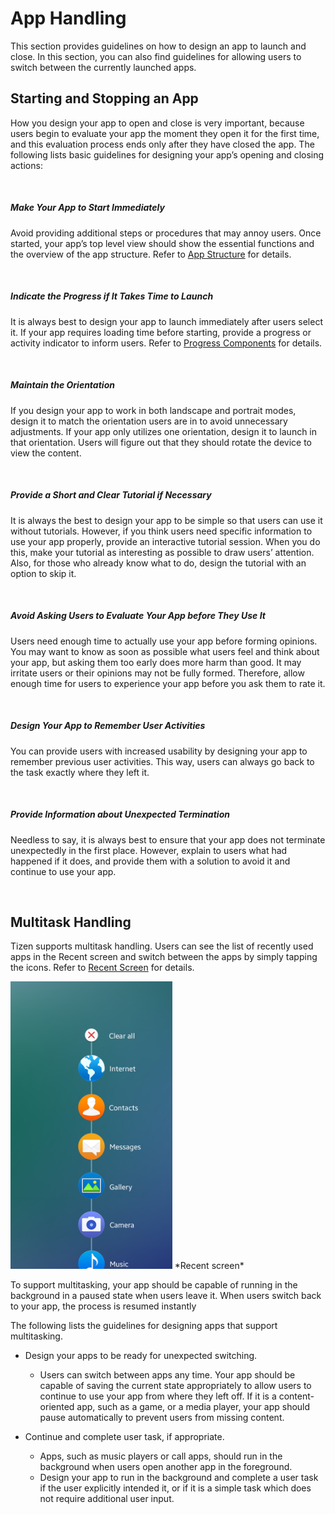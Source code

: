 # App Handling



This section provides guidelines on how to design an app to launch and close. In this section, you can also find guidelines for allowing users to switch between the currently launched apps.

<a name="starting-and-stopping-an-app"></a>
## Starting and Stopping an App

How you design your app to open and close is very important, because users begin to evaluate your app the moment they open it for the first time, and this evaluation process ends only after they have closed the app. The following lists basic guidelines for designing your app’s opening and closing actions:

 

##### Make Your App to Start Immediately

Avoid providing additional steps or procedures that may annoy users. Once started, your app’s top level view should show the essential functions and the overview of the app structure. Refer to [App Structure](app-structure.md) for details.

 

##### Indicate the Progress if It Takes Time to Launch

It is always best to design your app to launch immediately after users select it. If your app requires loading time before starting, provide a progress or activity indicator to inform users. Refer to [Progress Components](../ui-components/presentation-views.md#progress_) for details.

 

##### Maintain the Orientation

If you design your app to work in both landscape and portrait modes, design it to match the orientation users are in to avoid unnecessary adjustments. If your app only utilizes one orientation, design it to launch in that orientation. Users will figure out that they should rotate the device to view the content.

 

##### Provide a Short and Clear Tutorial if Necessary

It is always the best to design your app to be simple so that users can use it without tutorials. However, if you think users need specific information to use your app properly, provide an interactive tutorial session. When you do this, make your tutorial as interesting as possible to draw users’ attention. Also, for those who already know what to do, design the tutorial with an option to skip it.

 

##### Avoid Asking Users to Evaluate Your App before They Use It

Users need enough time to actually use your app before forming opinions. You may want to know as soon as possible what users feel and think about your app, but asking them too early does more harm than good. It may irritate users or their opinions may not be fully formed. Therefore, allow enough time for users to experience your app before you ask them to rate it.

 

##### Design Your App to Remember User Activities

You can provide users with increased usability by designing your app to remember previous user activities. This way, users can always go back to the task exactly where they left it.

 

##### Provide Information about Unexpected Termination

Needless to say, it is always best to ensure that your app does not terminate unexpectedly in the first place. However, explain to users what had happened if it does, and provide them with a solution to avoid it and continue to use your app.

 
<a name="multitask-handling"></a>
## Multitask Handling

Tizen supports multitask handling. Users can see the list of recently used apps in the Recent screen and switch between the apps by simply tapping the icons. Refer to [Recent Screen](../ux-overview/home-structure.md#recent) for details.

<img alt="Recent screen" src="media/4.2.2.png" style="height:460px;" />  
*Recent screen*


To support multitasking, your app should be capable of running in the background in a paused state when users leave it. When users switch back to your app, the process is resumed instantly

The following lists the guidelines for designing apps that support multitasking.

- Design your apps to be ready for unexpected switching.
  *   Users can switch between apps any time. Your app should be capable of saving the current state appropriately to allow users to continue to use your app from where they left off. If it is a content-oriented app, such as a game, or a media player, your app should pause automatically to prevent users from missing content.

- Continue and complete user task, if appropriate.
  *  Apps, such as music players or call apps, should run in the background when users open another app in the foreground.
  *  Design your app to run in the background and complete a user task if the user explicitly intended it, or if it is a simple task which does not require additional user input.
